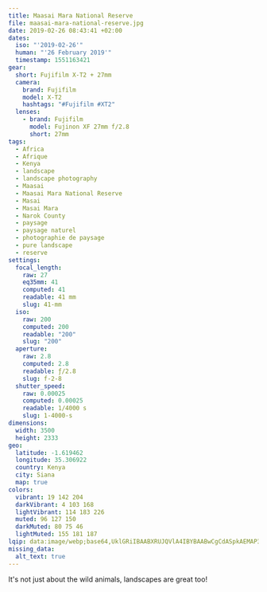 ```yaml
---
title: Maasai Mara National Reserve
file: maasai-mara-national-reserve.jpg
date: 2019-02-26 08:43:41 +02:00
dates:
  iso: "'2019-02-26'"
  human: "'26 February 2019'"
  timestamp: 1551163421
gear:
  short: Fujifilm X-T2 + 27mm
  camera:
    brand: Fujifilm
    model: X-T2
    hashtags: "#Fujifilm #XT2"
  lenses:
    - brand: Fujifilm
      model: Fujinon XF 27mm f/2.8
      short: 27mm
tags:
  - Africa
  - Afrique
  - Kenya
  - landscape
  - landscape photography
  - Maasai
  - Maasai Mara National Reserve
  - Masai
  - Masai Mara
  - Narok County
  - paysage
  - paysage naturel
  - photographie de paysage
  - pure landscape
  - reserve
settings:
  focal_length:
    raw: 27
    eq35mm: 41
    computed: 41
    readable: 41 mm
    slug: 41-mm
  iso:
    raw: 200
    computed: 200
    readable: "200"
    slug: "200"
  aperture:
    raw: 2.8
    computed: 2.8
    readable: ƒ/2.8
    slug: f-2-8
  shutter_speed:
    raw: 0.00025
    computed: 0.00025
    readable: 1/4000 s
    slug: 1-4000-s
dimensions:
  width: 3500
  height: 2333
geo:
  latitude: -1.619462
  longitude: 35.306922
  country: Kenya
  city: Siana
  map: true
colors:
  vibrant: 19 142 204
  darkVibrant: 4 103 168
  lightVibrant: 114 183 226
  muted: 96 127 150
  darkMuted: 80 75 46
  lightMuted: 155 181 187
lqip: data:image/webp;base64,UklGRiIBAABXRUJQVlA4IBYBAABwCgCdASpkAEMAP3GqzFy0rL+yq/O7Q/AuCUAZXgTfRDp3+Aq9l3rS5HS6OwLA/ne6Km7DjijpMQ8U2uTK0yZBpLc2IFzarrVy5jxkkvGsLfvfSkt7AyTQeSph8AD+4hAsH/natmDsf643N7D9QGFPVkWW++pRm0M0F9jx4rHKVvYGXfOQTr+ogpj1l0rbAzmVEr3h7+tC0ufElBFobNlG7hlRZrgIT58RLcsuPMhxgBrUYYS8RFbrgqFjx2/VV8G1Ucp0S8p5MwZUyzco/Q/xXwKnl95jFbynlyfv9Et/jW7UZ4ThOZ61n6TbPSGeugAy+kXPBp2yu5lqSdXIDl0IVnzy0AnSowt5KBYGufRtVV/JnBAAAA==
missing_data:
  alt_text: true
---
```


It's not just about the wild animals, landscapes are great too!
